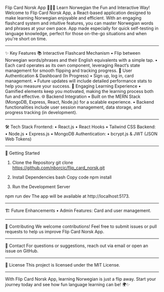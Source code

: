 Flip Card Norsk App 🎴🇳🇴
Learn Norwegian the Fun and Interactive Way!
Welcome to Flip Card Norsk App, a React-based application designed to make learning Norwegian enjoyable and efficient. With an engaging flashcard system and intuitive features, you can master Norwegian words and phrases at your own pace. App made especially for quick self-testing in language knowledge, perfect for those on-the-go situations and when you're short on time. 
________________________________________
✨ Key Features
📚 Interactive Flashcard Mechanism
•	Flip between Norwegian words/phrases and their English equivalents with a simple tap.
•	Each card operates as its own component, leveraging React’s state management for smooth flipping and tracking progress.
🔐 User Authentication & Dashboard (In Progress)
•	Sign up, log in, card management.
•	Future updates will include detailed performance stats to help you measure your success.
🧠 Engaging Learning Experience
•	Gamified elements keep you motivated, making the learning process both fun and effective.
    🌐 Backend Integration
•	Built on the MERN Stack (MongoDB, Express, React, Node.js) for a scalable experience.
•	Backend functionalities include user session management, data storage, and progress tracking (in development).
________________________________________
🛠️ Tech Stack
Frontend:
•	React.js
•	React Hooks 
•	Tailwind CSS
Backend:
•	Node.js
•	Express.js
•	MongoDB
Authentication:
•	bcrypt.js & JWT (JSON Web Tokens)
________________________________________
🚀 Getting Started
1. Clone the Repository
git clone https://github.com/nborcic/flip_card_norsk.git

2. Install Dependencies
bash
Copy code
npm install
3. Run the Development Server

npm run dev
The app will be available at http://localhost:5173.
________________________________________
🏗️ Future Enhancements
•	Admin Features: Card and user management.
________________________________________
🌟 Contributing
We welcome contributions! Feel free to submit issues or pull requests to help us improve Flip Card Norsk App.
________________________________________
📧 Contact
For questions or suggestions, reach out via email or open an issue on GitHub.
________________________________________
📝 License
This project is licensed under the MIT License.
________________________________________
With Flip Card Norsk App, learning Norwegian is just a flip away. Start your journey today and see how fun language learning can be! 🌍✨

